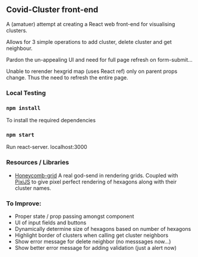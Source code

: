 ## Covid-Cluster front-end

A (amatuer) attempt at creating a React web front-end for visualising clusters.

Allows for 3 simple operations to add cluster, delete cluster and get neighbour.

Pardon the un-appealing UI and need for full page refresh on form-submit...

Unable to rerender hexgrid map (uses React ref) only on parent props change. Thus the need to refresh the entire page.

### Local Testing

### `npm install`
To install the required dependencies

### `npm start`
Run react-server. localhost:3000

### Resources / Libraries
- [Honeycomb-grid](https://github.com/flauwekeul/honeycomb) A real god-send in rendering grids. Coupled with [PixiJS](https://www.pixijs.com/) to give pixel perfect rendering of hexagons along with their cluster names.



### To Improve:
- Proper state / prop passing amongst component
- UI of input fields and buttons
- Dynamically determine size of hexagons based on number of hexagons
- Highlight border of clusters when calling get cluster neighbors
- Show error message for delete neighbor (no messsages now...)
- Show better error message for adding validation (just a alert now)
